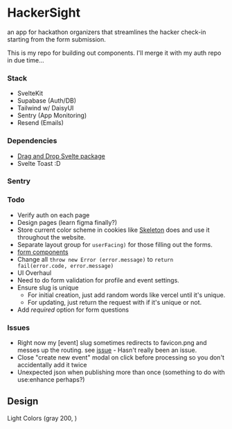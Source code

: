 # HackerSight
an app for hackathon organizers that streamlines the hacker check-in starting from the form submission.

This is my repo for building out components. I'll merge it with my auth repo in due time...

### Stack 
- SvelteKit
- Supabase (Auth/DB)
- Tailwind w/ DaisyUI
- Sentry (App Monitoring)
- Resend (Emails)

### Dependencies 
- [Drag and Drop Svelte package](https://www.npmjs.com/package/svelte-dnd-action)
- Svelte Toast :D 

### Sentry


### Todo
- Verify auth on each page
- Design pages (learn figma finally?)
- Store current color scheme in cookies like [Skeleton](https://www.skeleton.dev/docs/get-started) does and use it throughout the website.
- Separate layout group for `userFacing)` for those filling out the forms.
- [form components](https://tailwindcss-forms.vercel.app/)
- Change all `throw new Error (error.message)` to `return fail(error.code, error.message)`
- UI Overhaul
- Need to do form validation for profile and event settings. 
- Ensure slug is unique
  - For initial creation, just add random words like vercel until it's unique. 
  - For updating, just return the request with if it's unique or not.
- Add *required* option for form questions




### Issues
- Right now my [event] slug sometimes redirects to favicon.png and messes up the routing. see [issue](https://github.com/sveltejs/kit/issues/3748) - Hasn't really been an issue.
- Close "create new event" modal on click before processing so you don't accidentally add it twice
- Unexpected json when publishing more than once (something to do with use:enhance perhaps?)


## Design
Light Colors (gray 200, )